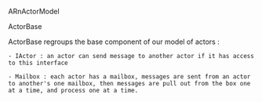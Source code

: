 ARnActorModel

ActorBase

ActorBase regroups the base component of our model of actors :
	
	- IActor : an actor can send message to another actor if it has access to this interface
	
	- Mailbox : each actor has a mailbox, messages are sent from an actor to another's one mailbox, then messages are pull out from the box one at a time, and process one at a time.
